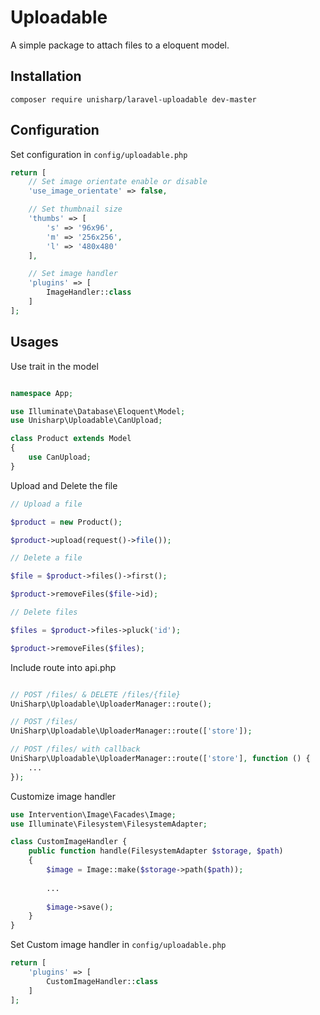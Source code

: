 # Uploadable

A simple package to attach files to a eloquent model.

## Installation

```
composer require unisharp/laravel-uploadable dev-master
```

## Configuration

Set configuration in `config/uploadable.php`

```php
return [
    // Set image orientate enable or disable
    'use_image_orientate' => false,

    // Set thumbnail size
    'thumbs' => [
        's' => '96x96',
        'm' => '256x256',
        'l' => '480x480'
    ],

    // Set image handler
    'plugins' => [
        ImageHandler::class
    ]
];
```

## Usages

Use trait in the model

```php

namespace App;

use Illuminate\Database\Eloquent\Model;
use Unisharp\Uploadable\CanUpload;

class Product extends Model
{
    use CanUpload;
}
```

Upload and Delete the file

```php
// Upload a file

$product = new Product();

$product->upload(request()->file());

// Delete a file

$file = $product->files()->first();

$product->removeFiles($file->id);

// Delete files

$files = $product->files->pluck('id');

$product->removeFiles($files);

```

Include route into api.php

```php

// POST /files/ & DELETE /files/{file}
UniSharp\Uploadable\UploaderManager::route();

// POST /files/
UniSharp\Uploadable\UploaderManager::route(['store']);

// POST /files/ with callback
UniSharp\Uploadable\UploaderManager::route(['store'], function () {
    ...
});

```

Customize image handler

```php
use Intervention\Image\Facades\Image;
use Illuminate\Filesystem\FilesystemAdapter;

class CustomImageHandler {
    public function handle(FilesystemAdapter $storage, $path)
    {
        $image = Image::make($storage->path($path));
    
        ...
    
        $image->save();
    }
}
```

Set Custom image handler in `config/uploadable.php`

```php
return [
    'plugins' => [
        CustomImageHandler::class
    ]
];
```
